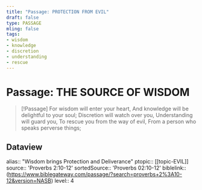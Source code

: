```yaml
---
title: "Passage: PROTECTION FROM EVIL"
draft: false
type: PASSAGE
mling: false
tags:
- wisdom
- knowledge
- discretion
- understanding
- rescue
---
```


# Passage: THE SOURCE OF WISDOM
> [!Passage]
> For wisdom will enter your heart,
> And knowledge will be delightful to your soul;
> Discretion will watch over you,
> Understanding will guard you,
> To rescue you from the way of evil,
> From a person who speaks perverse things;

## Dataview
alias:: "Wisdom brings Protection and Deliverance"
ptopic:: [[topic-EVIL]]
source:: 'Proverbs 2:10-12'
sortedSource:: 'Proverbs 02:10-12'
biblelink:: (https://www.biblegateway.com/passage/?search=proverbs+2%3A10-12&version=NASB)
level:: 4
